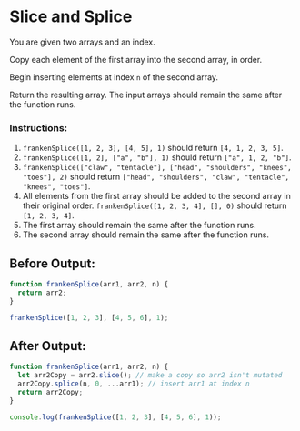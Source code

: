 # Slice and Splice

You are given two arrays and an index.

Copy each element of the first array into the second array, in order.

Begin inserting elements at index `n` of the second array.

Return the resulting array. The input arrays should remain the same after the function runs.

### Instructions:
1. `frankenSplice([1, 2, 3], [4, 5], 1)` should return `[4, 1, 2, 3, 5]`.
2. `frankenSplice([1, 2], ["a", "b"], 1)` should return `["a", 1, 2, "b"]`.
3. `frankenSplice(["claw", "tentacle"], ["head", "shoulders", "knees", "toes"], 2)` should return `["head", "shoulders", "claw", "tentacle", "knees", "toes"]`.
4. All elements from the first array should be added to the second array in their original order. `frankenSplice([1, 2, 3, 4], [], 0)` should return `[1, 2, 3, 4]`.
5. The first array should remain the same after the function runs.
6. The second array should remain the same after the function runs.

## Before Output:
```javascript
function frankenSplice(arr1, arr2, n) {
  return arr2;
}

frankenSplice([1, 2, 3], [4, 5, 6], 1);
```

## After Output:
```javascript
function frankenSplice(arr1, arr2, n) {
  let arr2Copy = arr2.slice(); // make a copy so arr2 isn't mutated
  arr2Copy.splice(n, 0, ...arr1); // insert arr1 at index n
  return arr2Copy;
}

console.log(frankenSplice([1, 2, 3], [4, 5, 6], 1));
```